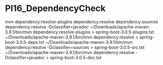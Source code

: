 # PI16_DependencyCheck
mvn dependency:resolve-plugins dependency:resolve dependency:sources dependency:resolve -Dclassifier=javadoc
~/Downloads/apache-maven-3.9.1/bin/mvn dependency:resolve-plugins > spring-boot-3.0.5-plugins.txt
~/Downloads/apache-maven-3.9.1/bin/mvn dependency:resolve >  spring-boot-3.0.5-deps.txt
~/Downloads/apache-maven-3.9.1/bin/mvn dependency:resolve -Dclassifier=sources  > spring-boot-3.0.5-src.txt
~/Downloads/apache-maven-3.9.1/bin/mvn dependency:resolve -Dclassifier=javadoc > spring-boot-3.0.5-doc.txt
